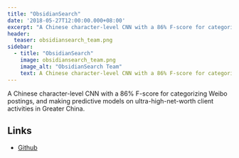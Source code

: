 ```yaml
---
title: "ObsidianSearch"
date: '2018-05-27T12:00:00.000+08:00'
excerpt: "A Chinese character-level CNN with a 86% F-score for categorizing Weibo postings, and making predictive models on ultra-high-net-worth client activities in Greater China."
header:
  teaser: obsidiansearch_team.png
sidebar:
  - title: "ObsidianSearch"
    image: obsidiansearch_team.png
    image_alt: "ObsidianSearch Team"
    text: A Chinese character-level CNN with a 86% F-score for categorizing Weibo postings, and making predictive models on ultra-high-net-worth client activities in Greater China.
---
```


A Chinese character-level CNN with a 86% F-score for categorizing Weibo postings, and making predictive models on ultra-high-net-worth client activities in Greater China.

## Links

* [Github](https://github.com/ObsidianAdvisoryLLP/ChineseTextClassification)
